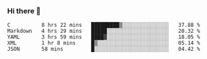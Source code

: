 ### Hi there 👋

<!--
**WShiBin/WShiBin** is a ✨ _special_ ✨ repository because its `README.md` (this file) appears on your GitHub profile.

Here are some ideas to get you started:

- 🔭 I’m currently working on ...
- 🌱 I’m currently learning ...
- 👯 I’m looking to collaborate on ...
- 🤔 I’m looking for help with ...
- 💬 Ask me about ...
- 📫 How to reach me: ...
- 😄 Pronouns: ...
- ⚡ Fun fact: ...
-->

<!--START_SECTION:waka-->
```text
C          8 hrs 22 mins   █████████▒░░░░░░░░░░░░░░░   37.88 % 
Markdown   4 hrs 29 mins   █████░░░░░░░░░░░░░░░░░░░░   20.32 % 
YAML       3 hrs 59 mins   ████▓░░░░░░░░░░░░░░░░░░░░   18.05 % 
XML        1 hr 8 mins     █▒░░░░░░░░░░░░░░░░░░░░░░░   05.14 % 
JSON       58 mins         █░░░░░░░░░░░░░░░░░░░░░░░░   04.42 % 
```
<!--END_SECTION:waka-->
